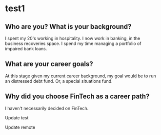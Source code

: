# test1
## Who are you? What is your background?
I spent my 20's working in hospitality. I now work in banking, in the business recoveries space. I spend my time managing a portfolio of impaired bank loans.

## What are your career goals?
At this stage given my current career background, my goal would be to run an distressed debt fund. Or, a special situations fund.

## Why did you choose FinTech as a career path?
I haven't necessarily decided on FinTech.

Update test

Update remote
